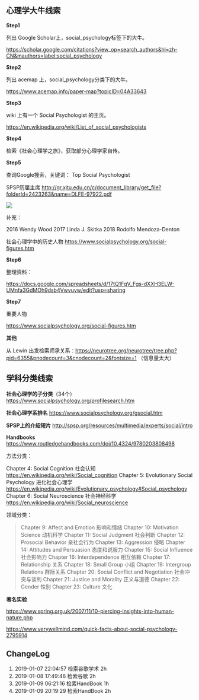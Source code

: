 
## 心理学大牛线索

**Step1**

列出 Google Scholar上，social_psychology标签下的大牛。

https://scholar.google.com/citations?view_op=search_authors&hl=zh-CN&mauthors=label:social_psychology

**Step2**

列出 acemap 上，social_psychology分类下的大牛。

https://www.acemap.info/paper-map?topicID=04A33643

**Step3**

wiki 上有一个 Social Psychologist 的主页。

https://en.wikipedia.org/wiki/List_of_social_psychologists

**Step4**

检索《社会心理学之旅》，获取部分心理学家自传。


**Step5**

查询Google搜索，关键词： Top Social Psychologist

SPSP历届主席 http://gr.xjtu.edu.cn/c/document_library/get_file?folderId=2423263&name=DLFE-97922.pdf


![](http://zhwbitcron.oss-cn-beijing.aliyuncs.com/bitcron/2019-01-07-154101.png)

补充：

2016 Wendy Wood
2017 Linda J. Skitka
2018 Rodolfo Mendoza-Denton

社会心理学中的历史人物 https://www.socialpsychology.org/social-figures.htm

**Step6**

整理资料：

https://docs.google.com/spreadsheets/d/17tQ1FqV_Fgs-dXXH3ELW-UMnfa3GdMOh9dsb4Vwvuyw/edit?usp=sharing

**Step7**

重要人物

https://www.socialpsychology.org/social-figures.htm

**其他**

从 Lewin 出发检索师承关系：https://neurotree.org/neurotree/tree.php?pid=6355&pnodecount=3&cnodecount=2&fontsize=1
（信息量太大）

## 学科分类线索

**社会心理学的子分类**（34个）https://www.socialpsychology.org/profilesearch.htm

**社会心理学系排名** https://www.socialpsychology.org/gsocial.htm

**SPSP上的介绍短片** http://spsp.org/resources/multimedia/experts/social/intro

**Handbooks** https://www.routledgehandbooks.com/doi/10.4324/9780203808498

方法分类：

Chapter  4:  Social Cognition 社会认知  https://en.wikipedia.org/wiki/Social_cognition
Chapter  5:  Evolutionary Social Psychology 进化社会心理学 https://en.wikipedia.org/wiki/Evolutionary_psychology#Social_psychology
Chapter  6:  Social Neuroscience 社会神经科学 https://en.wikipedia.org/wiki/Social_neuroscience

领域分类：

> Chapter  9:  Affect and Emotion	 影响和情绪
Chapter  10:  Motivation Science	 动机科学
Chapter  11:  Social Judgment  社会判断
Chapter  12:  Prosocial Behavior 亲社会行为
Chapter  13:  Aggression	  侵略
Chapter  14:  Attitudes and Persuasion 态度和说服力
Chapter  15:  Social Influence 社会影响力
Chapter  16:  Interdependence 相互依赖
Chapter  17:  Relationship 关系
Chapter  18:  Small Group 小组
Chapter  19:  Intergroup Relations 群际关系
Chapter  20:  Social Conflict and Negotiation 社会冲突与谈判
Chapter  21:  Justice and Morality 正义与道德
Chapter  22:  Gender	 性别
Chapter  23:  Culture  文化

**著名实验**

https://www.spring.org.uk/2007/11/10-piercing-insights-into-human-nature.php

https://www.verywellmind.com/quick-facts-about-social-psychology-2795914



## ChangeLog

1. 2019-01-07 22:04:57 检索谷歌学术 2h
2. 2019-01-08 17:49:46 检索谷歌 2h
3. 2019-01-09 06:21:16 检索HandBook 1h
4. 2019-01-09 20:19:29 检索HandBook 2h
